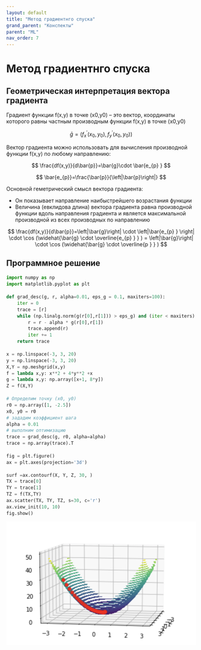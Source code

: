 ```yaml
---
layout: default
title: "Метод градиентнго спуска"
grand_parent: "Конспекты"
parent: "ML"
nav_order: 7
---
```


# Метод градиентнго спуска

## Геометрическая интерпретация вектора градиента

Градиент функции f(x,y) в точке (x0,y0) – это вектор, координаты которого равны частным производным функции f(x,y) в точке (x0,y0)

$$ \bar{g}=(f^{'}_{x}(x_{0},y_{0}), f^{'}_{y}(x_{0},y_{0}))  $$

Вектор градиента можно использовать для вычисления производной функции f(x,y) по любому направлению:

$$ \frac{df(x,y)}{d\bar{p}}=\bar{g}\cdot \bar{e_{p} } $$

$$ \bar{e_{p}}=\frac{\bar{p}}{\left|\bar{p}\right|} $$

Основной геметрический смысл вектора градиента:

- Он показывает направление наибыстрейшего возрастания функции
- Величина (евклидова длина) вектора градиента равна производной функции вдоль направления градиента и является максимальной производной из всех производных по направлению

$$ \frac{df(x,y)}{d\bar{p}}=\left|\bar{g}\right| \cdot \left|\bar{e_{p} } \right| \cdot \cos (\widehat{\bar{g} \cdot \overline{e_{p} }  } ) = \left|\bar{g}\right| \cdot \cos (\widehat{\bar{g} \cdot \overline{p }  } ) $$

## Программное решение

```py
import numpy as np
import matplotlib.pyplot as plt

def grad_desc(g, r, alpha=0.01, eps_g = 0.1, maxiters=100):
    iter = 0
    trace = [r]
    while (np.linalg.norm(g(r[0],r[1])) > eps_g) and (iter < maxiters):
        r = r - alpha * g(r[0],r[1])
        trace.append(r)
        iter += 1
    return trace

x = np.linspace(-3, 3, 20)
y = np.linspace(-3, 3, 20)
X,Y = np.meshgrid(x,y)
f = lambda x,y: x**2 + 4*y**2 +x
g = lambda x,y: np.array([x+1, 8*y])
Z = f(X,Y)

# Определим точку (x0, y0)
r0 = np.array([1, -2.5])
x0, y0 = r0
# зададим коэффициент шага
alpha = 0.01
# выполним оптимизацию
trace = grad_desc(g, r0, alpha=alpha)
trace = np.array(trace).T

fig = plt.figure()
ax = plt.axes(projection='3d')

surf =ax.contourf(X, Y, Z, 30, )
TX = trace[0]
TY = trace[1]
TZ = f(TX,TY)
ax.scatter(TX, TY, TZ, s=30, c='r')
ax.view_init(10, 10)
fig.show()
```

![Метод градиентного спуска](/assets/images/plt15.png)